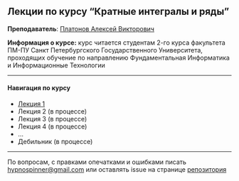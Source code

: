 ## Лекции по курсу “Кратные интегралы и ряды”

**Преподаватель**: [Платонов Алексей Викторович](http://apmath.spbu.ru/ru/staff/platonov/index.html)

**Информация о курсе:** курс читается студентам 2-го курса факультета ПМ-ПУ Санкт Петербургского Государственного Университета, проходящих обучение по направлению Фундаментальная Информатика и Информационные Технологии

----

#### Навигация по курсу

- [Лекция 1](https://hypnospinner.github.io/calculus-pages/lecture-1)
- Лекция 2 (в процессе)
- Лекция 3 (в процессе)
- Лекция 4 (в процессе)
- …
- Дебильник (в процессе)

---

По вопросам, с правками опечатками и ошибками писать hypnospinner@gmail.com или оставлять issue на странице [репозитория](https://github.com/hypnospinner/calculus-pages)

